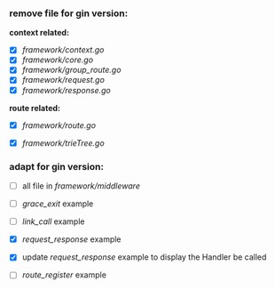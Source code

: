 ### remove file for gin version:
**context related:**
- [x] *framework/context.go*
- [x] *framework/core.go*
- [x] *framework/group_route.go*
- [x] *framework/request.go*
- [x] *framework/response.go*

**route related:**
- [x] *framework/route.go*
- [x] *framework/trieTree.go*



### adapt for gin version:
- [ ] all file in *framework/middleware*
- [ ] *grace_exit* example
- [ ] *link_call* example
- [x] *request_response* example
- [x] update *request_response* example to display the Handler be called
- [ ] *route_register* example

